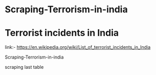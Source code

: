 # Scraping-Terrorism-in-india


# Terrorist incidents in India


link:- https://en.wikipedia.org/wiki/List_of_terrorist_incidents_in_India

Scraping-Terrorism-in-india


scraping last table
